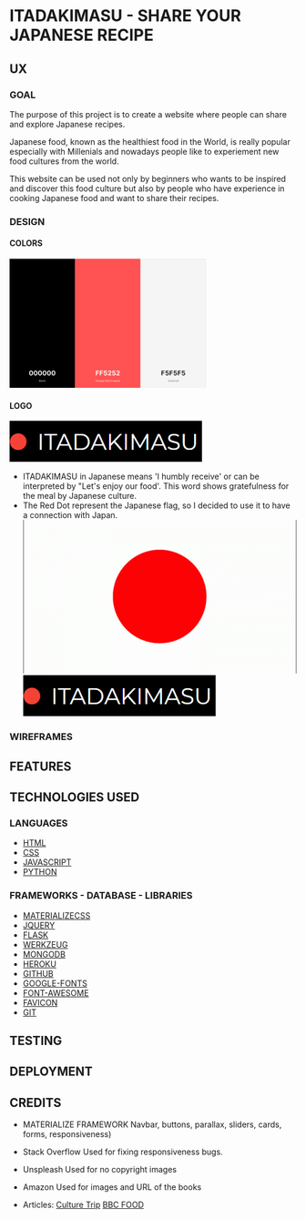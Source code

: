 # ITADAKIMASU - SHARE YOUR JAPANESE RECIPE



## UX

### GOAL 

The purpose of this project is to create a website where people can share and explore Japanese recipes.

Japanese food, known as the healthiest food in the World, is really popular especially with Millenials and nowadays people like to experiement new food cultures from the world. 

This website can be used not only by beginners who wants to be inspired and discover this food culture but also by people who have experience in cooking Japanese food and want to share their recipes.

### DESIGN

#### COLORS
![Palette](/static/images/palette1.png)


#### LOGO
![ITADAKIMASU](/static/images/LOGO.png)
* ITADAKIMASU in Japanese means 'I humbly receive' or can be interpreted by "Let's enjoy our food'. This word shows gratefulness for the meal by Japanese culture.
* The Red Dot represent the Japanese flag, so I decided to use it to have a connection with Japan.
![JAPAN FLAG](/static/images/Japan-flag-wallpaper-12.gif)
![ITADAKIMASU](/static/images/LOGO.png)


### WIREFRAMES 


## FEATURES 


## TECHNOLOGIES USED 

### LANGUAGES 
* [HTML](https://en.wikipedia.org/wiki/HTML5)
* [CSS](https://en.wikipedia.org/wiki/CSS)
* [JAVASCRIPT](https://en.wikipedia.org/wiki/JavaScript)
* [PYTHON](https://en.wikipedia.org/wiki/Python_(programming_language))

### FRAMEWORKS - DATABASE - LIBRARIES

* [MATERIALIZECSS](http://materializecss.com/)
* [JQUERY](https://en.wikipedia.org/wiki/JQuery)
* [FLASK](https://en.wikipedia.org/wiki/Flask_(web_framework))
* [WERKZEUG](https://werkzeug.palletsprojects.com/en/1.0.x/)
* [MONGODB](https://en.wikipedia.org/wiki/MongoDB)
* [HEROKU](https://en.wikipedia.org/wiki/Heroku)
* [GITHUB](https://en.wikipedia.org/wiki/GitHub)
* [GOOGLE-FONTS](https://fonts.google.com/)
* [FONT-AWESOME](https://fontawesome.com/)
* [FAVICON](http://faviconer.com/)
* [GIT](https://en.wikipedia.org/wiki/Git)

## TESTING 


## DEPLOYMENT 



## CREDITS

* MATERIALIZE FRAMEWORK
 Navbar, buttons, parallax, sliders, cards, forms, responsiveness)

* Stack Overflow
 Used for fixing responsiveness bugs.

* Unspleash
Used for no copyright images

* Amazon
 Used for images and URL of the books

* Articles:
[Culture Trip](https://theculturetrip.com/asia/japan/articles/the-10-best-traditional-japanese-dishes/)
[BBC FOOD](https://www.bbc.com/future/article/20200626-should-we-eat-more-like-the-japanese)